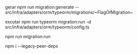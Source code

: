 gerar
npm run migration:generate -- src/infra/adapters/orm/typeorm/migrations/~FlagOfMigration~

excutar
npm run typeorm migration:run -d src/infra/adapters/orm/typeorm/config.ts

npm run migration:run

npm i --legacy-peer-deps
